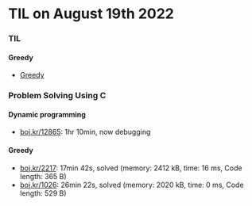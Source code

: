 # **TIL on August 19th 2022**
### TIL
#### Greedy
- [Greedy](../../../Computer%20science/Algorithm/greedy-08-19-2022.md)

### Problem Solving Using C
#### Dynamic programming
- [boj.kr/12865](../../../Problem%20Solving/boj/Dynamic%20programming/12865-08-20-2022.cpp): 1hr 10min, now debugging

#### Greedy
- [boj.kr/2217](../../../Problem%20Solving/boj/Greedy/2217-08-20-2022.cpp): 17min 42s, solved (memory: 2412 kB, time: 16 ms, Code length: 365 B)
- [boj.kr/1026](../../../Problem%20Solving/boj/Greedy/1026-08-20-2022.cpp): 26min 22s, solved (memory: 2020 kB, time: 0 ms, Code length: 529 B)